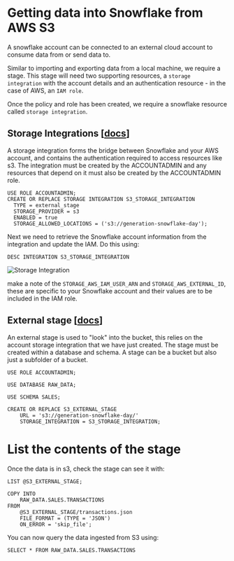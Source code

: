 # Getting data into Snowflake from AWS S3

A snowflake account can be connected to an external cloud account to consume data from or send data to.

Similar to importing and exporting data from a local machine, we require a stage. This stage will need two supporting resources, a `storage integration` with the account details and an authentication resource - in the case of AWS, an `IAM role`.


Once the policy and role has been created, we require a snowflake resource called `storage integration`.

## Storage Integrations [[docs](https://docs.snowflake.com/en/sql-reference/sql/create-storage-integration.html)]

A storage integration forms the bridge between Snowflake and your AWS account, and contains the authentication required to access resources like s3. The integration must be created by the ACCOUNTADMIN and any resources that depend on it must also be created by the ACCOUNTADMIN role.

    USE ROLE ACCOUNTADMIN;
    CREATE OR REPLACE STORAGE INTEGRATION S3_STORAGE_INTEGRATION
      TYPE = external_stage
      STORAGE_PROVIDER = s3
      ENABLED = true
      STORAGE_ALLOWED_LOCATIONS = ('s3://generation-snowflake-day');


Next we need to retrieve the Snowflake account information from the integration and update the IAM. Do this using:

```DESC INTEGRATION S3_STORAGE_INTEGRATION```

![Storage Integration](./assets/storage-integration.png "Storage Integration")

make a note of the `STORAGE_AWS_IAM_USER_ARN` and `STORAGE_AWS_EXTERNAL_ID`, these are specific to your Snowflake account and their values are to be included in the IAM role.


## External stage [[docs](https://docs.snowflake.com/en/user-guide/data-load-s3-create-stage.html#external-stages)]

An external stage is used to "look" into the bucket, this relies on the account storage integration that we have just created. The stage must be created within a database and schema. A stage can be a bucket but also just a subfolder of a bucket.

```
USE ROLE ACCOUNTADMIN;

USE DATABASE RAW_DATA;

USE SCHEMA SALES;

CREATE OR REPLACE S3_EXTERNAL_STAGE
    URL = 's3://generation-snowflake-day/'
    STORAGE_INTEGRATION = S3_STORAGE_INTEGRATION;
```

# List the contents of the stage

Once the data is in s3, check the stage can see it with:

```LIST @S3_EXTERNAL_STAGE;```

```
COPY INTO 
    RAW_DATA.SALES.TRANSACTIONS
FROM
    @S3_EXTERNAL_STAGE/transactions.json
    FILE_FORMAT = (TYPE = 'JSON')
    ON_ERROR = 'skip_file';
```

You can now query the data ingested from S3 using:

```SELECT * FROM RAW_DATA.SALES.TRANSACTIONS```
